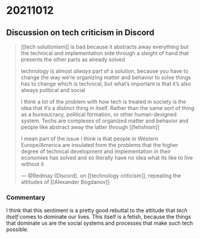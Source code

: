 # 20211012



<a id="org55b25e5"></a>

## Discussion on tech criticism in Discord

> [[tech solutionism]] is bad because it abstracts away everything but the technical and implementation side through a sleight of hand that presents the other parts as already solved
> 
> technology is almost _always_ part of a solution, because you have to change the way we&rsquo;re organizing matter and behavior to solve things has to change which is technical, but what&rsquo;s important is that it&rsquo;s also always political and social
> 
> I think a lot of the problem with how tech is treated in society is the idea that it&rsquo;s a distinct thing in itself. Rather than the same sort of thing as a bureaucracy, political formation, or other human-designed system. Techs are complexes of organized matter and behavior and people like abstract away the latter through [[fetishism]]
> 
> I mean part of the issue I think is that people in Western Europe/America are insulated from the problems that the higher degree of technical development and implementation in their economies has solved and so literally have no idea what its like to live without it
> 
> &#x2014; @Redmay (Discord), on [[technology criticism]], repeating the attitudes of [[Alexander Bogdanov]]


<a id="org8199447"></a>

### Commentary

I think that this sentiment is a pretty good rebuttal to the attitude that _tech itself_ comes to dominate our lives. This itself is a fetish, because the things that dominate us are the social systems and processes that make such tech possible.
